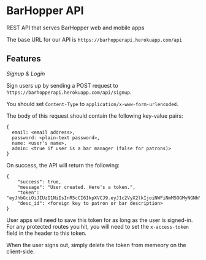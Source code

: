 # BarHopper API

REST API that serves BarHopper web and mobile apps

The base URL for our API is `https://barhopperapi.herokuapp.com/api`

## Features

*Signup & Login*

Sign users up by sending a POST request to `https://barhopperapi.herokuapp.com/api/signup`.

You should set `Content-Type` to `application/x-www-form-urlencoded`. 

The body of this request should contain the following key-value pairs: 

```
{
  email: <email address>, 
  password: <plain-text password>, 
  name: <user's name>, 
  admin: <true if user is a bar manager (false for patrons)>
}
```

On success, the API will return the following: 

```
{
    "success": true,
    "message": "User created. Here's a token.",
    "token": "eyJhbGciOiJIUzI1NiIsInR5cCI6IkpXVCJ9.eyJ1c2VyX2lkIjoiNWFiNmM5OGMyNGNhN2MxNDUwNzVhMTEyIiwiYWRtaW4iOnRydWUsImlhdCI6MTUyMTkyODU4OCwiZXhwIjoxNTIxOTMwMDI4fQ.FywqmGeS6hiXIUrC9i0fDHSBNDqLUd3gordPT9uTRYs"
    "desc_id": <foreign key to patron or bar description>
}
```

User apps will need to save this token for as long as the user is signed-in. For any protected routes you hit, you will need to set the `x-access-token` field in the header to this token. 

When the user signs out, simply delete the token from memeory on the client-side. 
